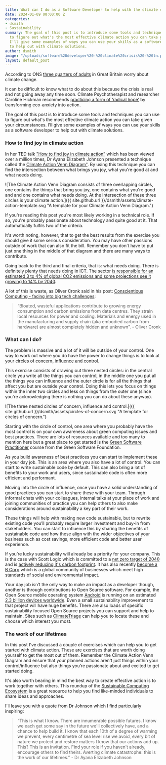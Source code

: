 ```yaml
---
title: What can I do as a Software Developer to help with the climate crisis?
date: 2024-01-09 00:00:00 Z
categories:
- dsmith
- Sustainability
summary: The goal of this post is to introduce some tools and techniques you can use
  to figure out what's the most effective climate action you can take given your circumstances.
  I'll give some examples of ways you can use your skills as a software developer
  to help out with climate solutions.
author: dsmith
image: "/uploads/software%20developer%20-%20climate%20crisis%20-%20tn.png"
layout: default_post
---
```


According to ONS [three quarters of adults](https://www.ons.gov.uk/peoplepopulationandcommunity/wellbeing/articles/threequartersofadultsingreatbritainworryaboutclimatechange/2021-11-05) in Great Britain worry about climate change.

It can be difficult to know what to do about this because the crisis is real and not going away any time soon. Climate Psychotherapist and researcher Caroline Hickman recommends [practicing a form of ‘radical hope’](https://www.greenpeace.org.uk/news/eco-anxiety-how-to-find-radical-hope-in-a-climate-crisis/) by transforming eco-anxiety into action.

The goal of this post is to introduce some tools and techniques you can use to figure out what's the most effective climate action you can take given your circumstances. I'll give some examples of ways you can use your skills as a software developer to help out with climate solutions.

### How to find joy in climate action

In her TED talk ["How to find joy in climate action”](https://www.ted.com/talks/ayana_elizabeth_johnson_how_to_find_joy_in_climate_action) which has been viewed over a million times, Dr Ayana Elizabeth Johnson presented a technique called the [Climate Action Venn Diagram"](https://www.ayanaelizabeth.com/climatevenn). By using this technique you can find the intersection between what brings you joy, what you're good at and what needs doing.

![The Climate Action Venn Diagram consists of three overlapping circles, one contains the things that bring you joy, one contains what you're good and and one contains what needs doing. At the intersection of these three circles is your climate action.]({{ site.github.url }}/dsmith/assets/climate-action-template.svg "A template for your Climate Action Venn Diagram.")

If you're reading this post you're most likely working in a technical role. If so, you're probably passionate about technology and quite good at it. That automatically fulfils two of the criteria.

It's worth noting, however, that to get the best results from the exercise you should give it some serious consideration. You may have other passions outside of work that can also fit the bill. Remember you don't have to put just one thing in the middle of that diagram and there are many ways to contribute.

Going back to the third and final criteria, that is: what needs doing. There is definitely plenty that needs doing in ICT. The sector [is responsible for an estimated 3 to 4% of global CO2 emissions and some projections see it growing to 14% by 2040](https://www.bcg.com/press/24june2021-telco-sector-game-changer-sustainability-shrinking-carbon-footprints).

A lot of this is waste, as Oliver Cronk said in his post: [Conscientious Computing - facing into big tech challenges](https://blog.scottlogic.com/2023/10/26/conscientious-computing-facing-into-big-tech-challenges.html):

> “Bloated, wasteful applications contribute to growing energy consumption and carbon emissions from data centres. They strain local resources for power and cooling. Materials and energy used in the manufacturing and supply chain (aka embodied carbon from hardware) are almost completely hidden and unknown”. - Oliver Cronk

### What can I do?

The problem is massive and a lot of it will be outside of your control. One way to work out where you do have the power to change things is to look at your [circles of concern, influence and control](https://positivepsychology.com/circles-of-influence/#understanding-the-theory-a-model-and-diagram).

This exercise consists of drawing out three nested circles: in the central circle you write all the things you can control, in the middle one you put all the things you can influence and the outer circle is for all the things that affect you but are outside your control. Doing this lets you focus on things within the inner two circles and less on things from the outer one (since you're acknowledging there is nothing you can do about these anyway).

![The three nested circles of concern, influence and control.]({{ site.github.url }}/dsmith/assets/circles-of-concern.svg "A template for circles of concern.")

Starting with the circle of control, one area where you probably have the most control is on your own awareness about green computing issues and best practices. There are lots of resources available and too many to mention here but a great place to get started is the [Green Software Practitioner](https://learn.greensoftware.foundation/) course from the Green Software Foundation.

As you build awareness of best practices you can start to implement these in your day job. This is an area where you also have a lot of control. You can start to write sustainable code by default. This can also bring a lot of benefits to your work and users, since sustainable code is often more efficient and performant.

Moving into the circle of influence, once you have a solid understanding of good practices you can start to share these with your team. Through informal chats with your colleagues, internal talks at your place of work and joining communities of practice you can help others to also make considerations around sustainability a key part of their work.

These things will help with making new code sustainable, but to rewrite existing code you’ll probably require larger investment and buy-in from stakeholders. You can start to influence this by sharing the benefits of sustainable code and how these align with the wider objectives of your business such as cost savings, more efficient code and better user experience.

If you’re lucky sustainability will already be a priority for your company. This is the case with Scott Logic which is committed to a [net zero target of 2040](https://www.scottlogic.com/news/scott-logic-aims-achieve-net-zero-2040) and is [actively reducing it's carbon footprint](https://www.scottlogic.com/news/scott-logics-carbon-footprint-is-reducing). It has also recently [become a B Corp](https://www.scottlogic.com/news/scott-logic-becomes-certified-b-corp) which is a global community of businesses which meet high standards of social and environmental impact.

Your day job isn’t the only way to make an impact as a developer though, another is through contributions to Open Source software. For example, the Open Source mobile operating system [Android](https://source.android.com/docs/setup/contribute) is running on an estimated [2.3 billion devices worldwide](https://www.statista.com/topics/876/android/#topicOverview). Even a small sustainability improvement to that project will have huge benefits. There are also loads of specific sustainability focused Open Source projects you can support and help to maintain. Sites such as [ClimateTriage](https://climatetriage.com/) can help you to locate these and choose which interest you most.

### The work of our lifetimes

In this post I've discussed a couple of exercises which can help you to get started with climate action. These are exercises that are worth doing yourself to get the most out of them. Remember the Climate Action Venn Diagram and ensure that your planned actions aren't just things within your control/influence but also things you're passionate about and excited to get started doing.

It's also worth bearing in mind the best way to create effective action is to work together with others. This roundup of the [Sustainable Computing Ecosystem](https://blog.scottlogic.com/2023/11/09/the-sustainable-computing-ecosystem.html) is a great resource to help you find like-minded individuals to share ideas and approaches.

I'll leave you with a quote from Dr Johnson which I find particularly inspiring:

> “This is what I know. There are innumerable possible futures. I know we each get some say in the future we'll collectively have, and a chance to help build it. I know that each 10th of a degree of warming we prevent, every centimetre of sea level rise we avoid, every bit of nature we protect and restore matters I know that our actions add up. This? This is an invitation. Find your role if you haven't already, encourage others to find theirs. Averting climate catastrophe: this is the work of our lifetimes.” - Dr Ayana Elizabeth Johnson
